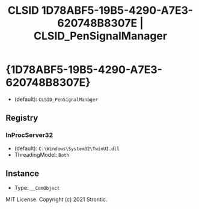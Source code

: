 ﻿---
title: "CLSID 1D78ABF5-19B5-4290-A7E3-620748B8307E | CLSID_PenSignalManager"
excerpt: What is COM-Object CLSID 1D78ABF5-19B5-4290-A7E3-620748B8307E?
---

# {1D78ABF5-19B5-4290-A7E3-620748B8307E}

* (default): `CLSID_PenSignalManager`

## Registry


### InProcServer32

* (default): `C:\Windows\System32\TwinUI.dll`
* ThreadingModel: `Both`

## Instance

* Type: `__ComObject`

MIT License. Copyright (c) 2021 Strontic.


